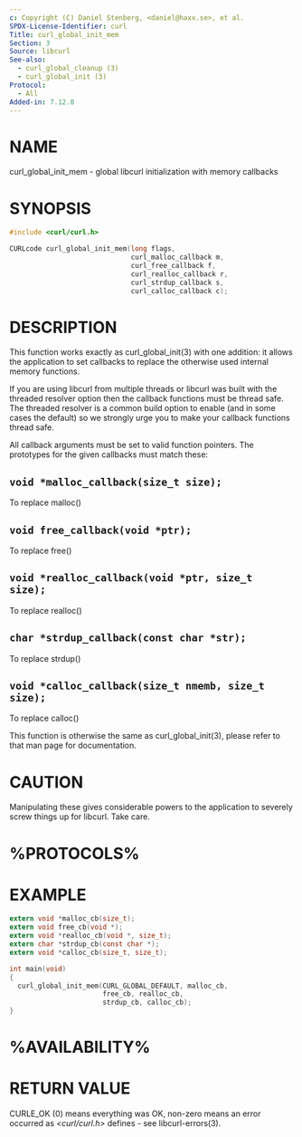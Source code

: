 ```yaml
---
c: Copyright (C) Daniel Stenberg, <daniel@haxx.se>, et al.
SPDX-License-Identifier: curl
Title: curl_global_init_mem
Section: 3
Source: libcurl
See-also:
  - curl_global_cleanup (3)
  - curl_global_init (3)
Protocol:
  - All
Added-in: 7.12.0
---
```


# NAME

curl_global_init_mem - global libcurl initialization with memory callbacks

# SYNOPSIS

~~~c
#include <curl/curl.h>

CURLcode curl_global_init_mem(long flags,
                              curl_malloc_callback m,
                              curl_free_callback f,
                              curl_realloc_callback r,
                              curl_strdup_callback s,
                              curl_calloc_callback c);
~~~

# DESCRIPTION

This function works exactly as curl_global_init(3) with one addition: it
allows the application to set callbacks to replace the otherwise used internal
memory functions.

If you are using libcurl from multiple threads or libcurl was built with the
threaded resolver option then the callback functions must be thread safe. The
threaded resolver is a common build option to enable (and in some cases the
default) so we strongly urge you to make your callback functions thread safe.

All callback arguments must be set to valid function pointers. The
prototypes for the given callbacks must match these:

## `void *malloc_callback(size_t size);`

To replace malloc()

## `void free_callback(void *ptr);`

To replace free()

## `void *realloc_callback(void *ptr, size_t size);`

To replace realloc()

## `char *strdup_callback(const char *str);`

To replace strdup()

## `void *calloc_callback(size_t nmemb, size_t size);`

To replace calloc()

This function is otherwise the same as curl_global_init(3), please refer
to that man page for documentation.

# CAUTION

Manipulating these gives considerable powers to the application to severely
screw things up for libcurl. Take care.

# %PROTOCOLS%

# EXAMPLE

~~~c
extern void *malloc_cb(size_t);
extern void free_cb(void *);
extern void *realloc_cb(void *, size_t);
extern char *strdup_cb(const char *);
extern void *calloc_cb(size_t, size_t);

int main(void)
{
  curl_global_init_mem(CURL_GLOBAL_DEFAULT, malloc_cb,
                       free_cb, realloc_cb,
                       strdup_cb, calloc_cb);
}
~~~

# %AVAILABILITY%

# RETURN VALUE

CURLE_OK (0) means everything was OK, non-zero means an error occurred as
*\<curl/curl.h\>* defines - see libcurl-errors(3).
